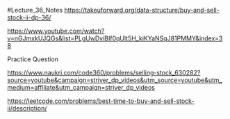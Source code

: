 #Lecture_36_Notes
https://takeuforward.org/data-structure/buy-and-sell-stock-ii-dp-36/

https://www.youtube.com/watch?v=nGJmxkUJQGs&list=PLgUwDviBIf0qUlt5H_kiKYaNSqJ81PMMY&index=38

Practice Question 

https://www.naukri.com/code360/problems/selling-stock_630282?source=youtube&campaign=striver_dp_videos&utm_source=youtube&utm_medium=affiliate&utm_campaign=striver_dp_videos

https://leetcode.com/problems/best-time-to-buy-and-sell-stock-ii/description/